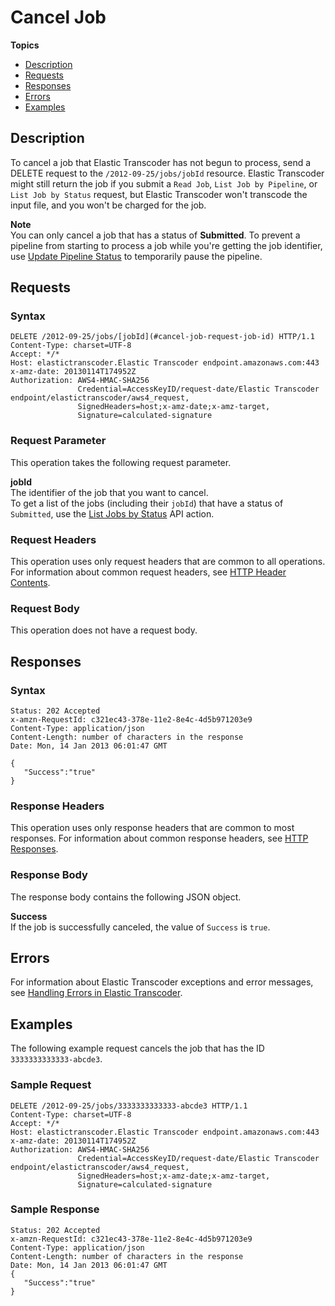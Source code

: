 # Cancel Job<a name="cancel-job"></a>

**Topics**
+ [Description](#cancel-job-description)
+ [Requests](#cancel-job-requests)
+ [Responses](#cancel-job-responses)
+ [Errors](#cancel-job-response-errors)
+ [Examples](#cancel-job-examples)

## Description<a name="cancel-job-description"></a>

To cancel a job that Elastic Transcoder has not begun to process, send a DELETE request to the `/2012-09-25/jobs/jobId` resource\. Elastic Transcoder might still return the job if you submit a `Read Job`, `List Job by Pipeline`, or `List Job by Status` request, but Elastic Transcoder won't transcode the input file, and you won't be charged for the job\.

**Note**  
You can only cancel a job that has a status of **Submitted**\. To prevent a pipeline from starting to process a job while you're getting the job identifier, use [Update Pipeline Status](update-pipeline-status.md) to temporarily pause the pipeline\.

## Requests<a name="cancel-job-requests"></a>

### Syntax<a name="cancel-job-request-syntax"></a>

```
DELETE /2012-09-25/jobs/[jobId](#cancel-job-request-job-id) HTTP/1.1
Content-Type: charset=UTF-8
Accept: */*
Host: elastictranscoder.Elastic Transcoder endpoint.amazonaws.com:443
x-amz-date: 20130114T174952Z
Authorization: AWS4-HMAC-SHA256
               Credential=AccessKeyID/request-date/Elastic Transcoder endpoint/elastictranscoder/aws4_request,
               SignedHeaders=host;x-amz-date;x-amz-target,
               Signature=calculated-signature
```

### Request Parameter<a name="cancel-job-request-parameters"></a>

This operation takes the following request parameter\. 

**jobId**  
The identifier of the job that you want to cancel\.   
To get a list of the jobs \(including their `jobId`\) that have a status of `Submitted`, use the [List Jobs by Status](list-jobs-by-status.md) API action\.

### Request Headers<a name="cancel-job-request-headers"></a>

This operation uses only request headers that are common to all operations\. For information about common request headers, see [HTTP Header Contents](making-http-requests.md#http-request-header)\.

### Request Body<a name="cancel-job-request-body"></a>

This operation does not have a request body\.

## Responses<a name="cancel-job-responses"></a>

### Syntax<a name="cancel-job-response-syntax"></a>

```
Status: 202 Accepted
x-amzn-RequestId: c321ec43-378e-11e2-8e4c-4d5b971203e9
Content-Type: application/json
Content-Length: number of characters in the response
Date: Mon, 14 Jan 2013 06:01:47 GMT

{
   "Success":"true"
}
```

### Response Headers<a name="cancel-job-response-headers"></a>

This operation uses only response headers that are common to most responses\. For information about common response headers, see [HTTP Responses](making-http-requests.md#http-response-header)\.

### Response Body<a name="cancel-job-response-body"></a>

The response body contains the following JSON object\.

**Success**  
If the job is successfully canceled, the value of `Success` is `true`\.

## Errors<a name="cancel-job-response-errors"></a>

For information about Elastic Transcoder exceptions and error messages, see [Handling Errors in Elastic Transcoder](error-handling.md)\.

## Examples<a name="cancel-job-examples"></a>

The following example request cancels the job that has the ID `3333333333333-abcde3`\.

### Sample Request<a name="cancel-job-examples-sample-request"></a>

```
DELETE /2012-09-25/jobs/3333333333333-abcde3 HTTP/1.1
Content-Type: charset=UTF-8
Accept: */*
Host: elastictranscoder.Elastic Transcoder endpoint.amazonaws.com:443
x-amz-date: 20130114T174952Z
Authorization: AWS4-HMAC-SHA256
               Credential=AccessKeyID/request-date/Elastic Transcoder endpoint/elastictranscoder/aws4_request,
               SignedHeaders=host;x-amz-date;x-amz-target,
               Signature=calculated-signature
```

### Sample Response<a name="cancel-job-examples-sample-response"></a>

```
Status: 202 Accepted
x-amzn-RequestId: c321ec43-378e-11e2-8e4c-4d5b971203e9
Content-Type: application/json
Content-Length: number of characters in the response
Date: Mon, 14 Jan 2013 06:01:47 GMT
{
   "Success":"true"
}
```
